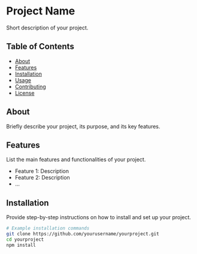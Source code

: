<div align="center">

</div>

# Project Name

Short description of your project.

## Table of Contents

- [About](#about)
- [Features](#features)
- [Installation](#installation)
- [Usage](#usage)
- [Contributing](#contributing)
- [License](#license)

## About

Briefly describe your project, its purpose, and its key features.

## Features

List the main features and functionalities of your project.

- Feature 1: Description
- Feature 2: Description
- ...

## Installation

Provide step-by-step instructions on how to install and set up your project.

```bash
# Example installation commands
git clone https://github.com/yourusername/yourproject.git
cd yourproject
npm install
